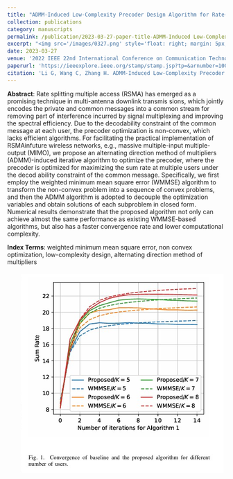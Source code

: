 ```yaml
---
title: "ADMM-Induced Low-Complexity Precoder Design Algorithm for Rate-Splitting Multiple Access"
collection: publications
category: manuscripts
permalink: /publication/2023-03-27-paper-title-ADMM-Induced Low-Complexity Precoder Design Algorithm for Rate-Splitting Multiple Access.md
excerpt: "<img src='/images/0327.png' style='float: right; margin: 5px;'>We proposes an ADMM-induced iterative algorithm to optimize the precoder for rate-splitting multiple access (RSMA) in multi-antenna downlink systems. The algorithm transforms the non-convex problem into convex subproblems using WMMSE and solves them in closed form with ADMM, achieving faster convergence and lower complexity than existing methods."
date: 2023-03-27
venue: '2022 IEEE 22nd International Conference on Communication Technology (ICCT)'
paperurl: 'https://ieeexplore.ieee.org/stamp/stamp.jsp?tp=&arnumber=10073091'
citation: 'Li G, Wang C, Zhang H. ADMM-Induced Low-Complexity Precoder Design Algorithm for Rate-Splitting Multiple Access[C]//2022 IEEE 22nd International Conference on Communication Technology (ICCT). IEEE, 2022: 49-54.'
---
```




**Abstract**: Rate splitting multiple access (RSMA) has emerged as a promising technique in multi-antenna downlink transmis sions, which jointly encodes the private and common messages into a common stream for removing part of interference incurred by signal multiplexing and improving the spectral efficiency. Due to the decodability constraint of the common message at each user, the precoder optimization is non-convex, which lacks efficient algorithms. For facilitating the practical implementation of RSMAinfuture wireless networks, e.g., massive multiple-input multiple-output (MIMO), we propose an alternating direction method of multipliers (ADMM)-induced iterative algorithm to optimize the precoder, where the precoder is optimized for maximizing the sum rate at multiple users under the decod ability constraint of the common message. Specifically, we first employ the weighted minimum mean square error (WMMSE) algorithm to transform the non-convex problem into a sequence of convex problems, and then the ADMM algorithm is adopted to decouple the optimization variables and obtain solutions of each subproblem in closed form. Numerical results demonstrate that the proposed algorithm not only can achieve almost the same performance as existing WMMSE-based algorithms, but also has a faster convergence rate and lower computational complexity.


**Index Terms**: weighted minimum mean square error, non convex optimization, low-complexity design, alternating direction method of multipliers

<img src='/images/0327.png' style='float: right; margin: 5px;'>
